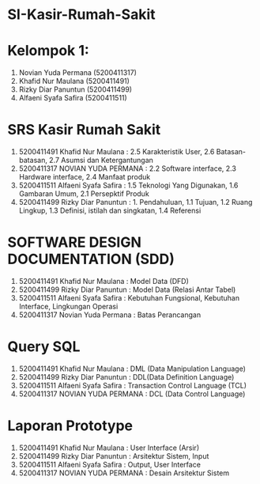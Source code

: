 # SI-Kasir-Rumah-Sakit
# Kelompok 1:
  1. Novian Yuda Permana (5200411317) 
  2. Khafid Nur Maulana (5200411491) 
  3. Rizky Diar Panuntun (5200411499) 
  4. Alfaeni Syafa Safira (5200411511)
# SRS Kasir Rumah Sakit
1. 5200411491 Khafid Nur Maulana : 2.5 Karakteristik User, 2.6 Batasan-batasan, 2.7 Asumsi dan Ketergantungan
2. 5200411317 NOVIAN YUDA PERMANA : 2.2 Software interface, 2.3 Hardware interface, 2.4 Manfaat produk
3. 5200411511 Alfaeni Syafa Safira : 1.5 Teknologi Yang Digunakan, 1.6 Gambaran Umum, 2.1 Persepktif Produk
4. 5200411499 Rizky Diar Panuntun : 1. Pendahuluan, 1.1 Tujuan, 1.2 Ruang Lingkup, 1.3 Definisi, istilah dan singkatan, 1.4 Referensi
# SOFTWARE DESIGN DOCUMENTATION (SDD)
1. 5200411491 Khafid Nur Maulana : Model Data (DFD)
2. 5200411499 Rizky Diar Panuntun : Model Data (Relasi Antar Tabel)
3. 5200411511 Alfaeni Syafa Safira : Kebutuhan Fungsional, Kebutuhan Interface, Lingkungan Operasi
4. 5200411317 Novian Yuda Permana : Batas Perancangan
# Query SQL
1. 5200411491 Khafid Nur Maulana : DML (Data Manipulation Language)
2. 5200411499 Rizky Diar Panuntun : DDL(Data Definition Language)
3. 5200411511 Alfaeni Syafa Safira : Transaction Control Language (TCL)
4. 5200411317 NOVIAN YUDA PERMANA : DCL (Data Control Language)
# Laporan Prototype
1. 5200411491 Khafid Nur Maulana : User Interface (Arsir)
2. 5200411499 Rizky Diar Panuntun : Arsitektur Sistem, Input
3. 5200411511 Alfaeni Syafa Safira : Output, User Interface
4. 5200411317 NOVIAN YUDA PERMANA : Desain Arsitektur Sistem
